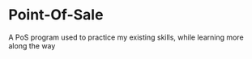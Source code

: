 # Point-Of-Sale
A PoS program used to practice my existing skills, while learning more along the way
